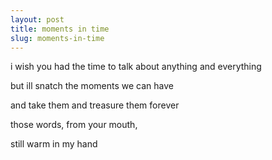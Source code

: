 ```yaml
---
layout: post
title: moments in time
slug: moments-in-time
---
```


i wish you had the time to talk about anything and everything

but ill snatch the moments we can have

and take them and treasure them forever

those words, from your mouth,

still warm in my hand
